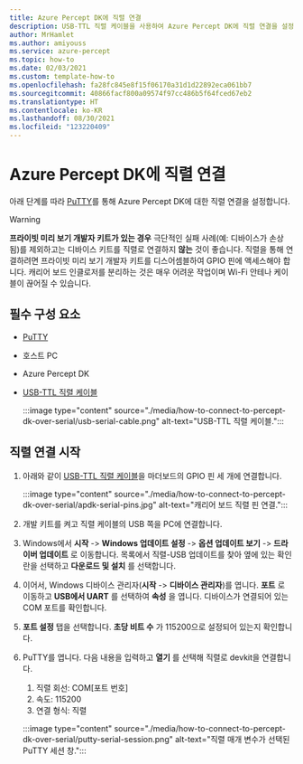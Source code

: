 ```yaml
---
title: Azure Percept DK에 직렬 연결
description: USB-TTL 직렬 케이블을 사용하여 Azure Percept DK에 직렬 연결을 설정하는 방법
author: MrHamlet
ms.author: amiyouss
ms.service: azure-percept
ms.topic: how-to
ms.date: 02/03/2021
ms.custom: template-how-to
ms.openlocfilehash: fa28fc845e8f15f06170a31d1d22892eca061bb7
ms.sourcegitcommit: 40866facf800a09574f97cc486b5f64fced67eb2
ms.translationtype: HT
ms.contentlocale: ko-KR
ms.lasthandoff: 08/30/2021
ms.locfileid: "123220409"
---
```

# <a name="connect-to-azure-percept-dk-over-serial"></a>Azure Percept DK에 직렬 연결

아래 단계를 따라 [PuTTY](https://www.chiark.greenend.org.uk/~sgtatham/putty/latest.html)를 통해 Azure Percept DK에 대한 직렬 연결을 설정합니다.

> [!WARNING]
> **프라이빗 미리 보기 개발자 키트가 있는 경우** 극단적인 실패 사례(예: 디바이스가 손상됨)를 제외하고는 디바이스 키트를 직렬로 연결하지 **않는** 것이 좋습니다. 직렬을 통해 연결하려면 프라이빗 미리 보기 개발자 키트를 디스어셈블하여 GPIO 핀에 액세스해야 합니다. 캐리어 보드 인클로저를 분리하는 것은 매우 어려운 작업이며 Wi-Fi 안테나 케이블이 끊어질 수 있습니다.

## <a name="prerequisites"></a>필수 구성 요소

- [PuTTY](https://www.chiark.greenend.org.uk/~sgtatham/putty/latest.html)
- 호스트 PC
- Azure Percept DK
- [USB-TTL 직렬 케이블](https://www.adafruit.com/product/954)

    :::image type="content" source="./media/how-to-connect-to-percept-dk-over-serial/usb-serial-cable.png" alt-text="USB-TTL 직렬 케이블.":::

## <a name="start-the-serial-connection"></a>직렬 연결 시작

1. 아래와 같이 [USB-TTL 직렬 케이블](https://www.adafruit.com/product/954)을 마더보드의 GPIO 핀 세 개에 연결합니다.

    :::image type="content" source="./media/how-to-connect-to-percept-dk-over-serial/apdk-serial-pins.jpg" alt-text="캐리어 보드 직렬 핀 연결.":::

1. 개발 키트를 켜고 직렬 케이블의 USB 쪽을 PC에 연결합니다.

1. Windows에서 **시작** -> **Windows 업데이트 설정** -> **옵션 업데이트 보기** -> **드라이버 업데이트** 로 이동합니다. 목록에서 직렬-USB 업데이트를 찾아 옆에 있는 확인란을 선택하고 **다운로드 및 설치** 를 선택합니다.  

1. 이어서, Windows 디바이스 관리자(**시작** -> **디바이스 관리자**)를 엽니다. **포트** 로 이동하고 **USB에서 UART** 를 선택하여 **속성** 을 엽니다. 디바이스가 연결되어 있는 COM 포트를 확인합니다.

1. **포트 설정** 탭을 선택합니다. **초당 비트 수** 가 115200으로 설정되어 있는지 확인합니다.

1. PuTTY를 엽니다. 다음 내용을 입력하고 **열기** 를 선택해 직렬로 devkit을 연결합니다.

    1. 직렬 회선: COM[포트 번호]
    1. 속도: 115200
    1. 연결 형식: 직렬

    :::image type="content" source="./media/how-to-connect-to-percept-dk-over-serial/putty-serial-session.png" alt-text="직렬 매개 변수가 선택된 PuTTY 세션 창.":::
